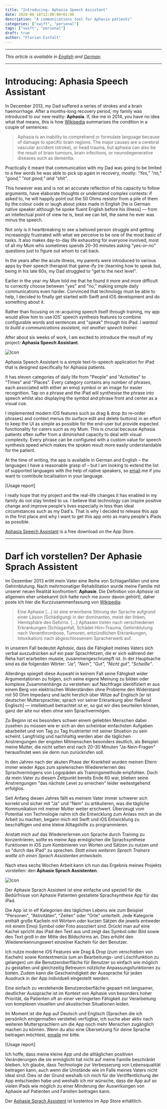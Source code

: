 ```yaml
---
title: "Introducing: Aphasia Speech Assistant"
date: 2020-06-16T12:00:00+01:00
description: "A communications tool for Aphasia patients"
categories: ["swift", "personal"]
tags: ["swift", "personal"]
draft: true
author: "Florian Einfalt"
---
```


___________

_This article is available in [English](#introducing-speech-assistant) and [German](#darf-ich-vorstellen-speech-assistant)._

___________

# Introducing: Aphasia Speech Assistant

In December 2013, my Dad suffered a series of strokes and a brain haemorrhage. After a months-long recovery period, my family was introduced to our new reality: **Aphasia**. If, like me in 2014, you have no idea what that means, this is how [Wikipedia](https://en.wikipedia.org/wiki/Aphasia) summarises the condition in a couple of sentences:

> Aphasia is an inability to comprehend or formulate language because of damage to specific brain regions. The major causes are a cerebral vascular accident (stroke), or head trauma, but aphasia can also be the result of brain tumours, brain infections, or neurodegenerative diseases such as dementia.

Practically it meant that communication with my Dad was going to be limited to a few words he was able to pick up again in recovery, mostly: _"Yes," "no," "good," "not good," and "shit"_.

This however was and is not an accurate reflection of his capacity to follow arguments, have elaborate thoughts or understand complex contexts: if asked to, he will happily point out the 50 Ohms resistor from a pile of them by the colour code or laugh about jokes made in English [he is German native speaker although he spoke fluent English before his illness] — from an intellectual point of view he is, best we can tell, the same he ever was minus the speech.

Not only is it heartbreaking to see a beloved person struggle and getting increasingly frustrated with what we perceive to be one of the most basic of tasks. It also makes day-to-day life exhausting for everyone involved, most of all my Mum who sometimes spends 20–30 minutes asking "yes-or-no" questions just to figure out whom to call back.

In the years after the acute illness, my parents were introduced to various apps by their speech therapist that game-ify (re-)learning how to speak but, being in his late 60s, my Dad struggled to "get to the next level".

Earlier in the year my Mum told me that he found it more and more difficult to correctly choose between "yes" and "no," making simple daily communications even harder. Convinced that technology must be able to help, I decided to finally get started with Swift and iOS development and do something about it.

Rather than focusing on re-acquiring speech itself through training, my app would allow him to use iOS' speech synthesis features to combine configurable words and sentences and "speak" through his iPad. *I wanted to build a communications assistant, not another speech trainer.*

After about six weeks of work, I am excited to introduce the result of my project: **Aphasia Speech Assistant**.

![Icon](/Icon-256@Rounded.png)

Aphasia Speech Assistant is a simple text-to-speech application for iPad that is designed specifically for Aphasia patients.

It has eleven categories of daily life from "People" and "Activities" to "Times" and "Places". Every category contains any number of phrases, each associated with either an emoji symbol or an image for easier recognition. Tap on a phrase and the iPad will synthesise the phrase into speech whilst also displaying the symbol and phrase front and center as a visual cue.

I implemented modern iOS features such as drag & drop (to re-order phrases) and context menus (to surface edit and delete buttons) in an effort to keep the UI as simple as possible for the end-user but provide expected functionality for carers such as my Mum. This is crucial because Aphasia patients often suffer from a diminished capacity to deal with visual complexity. Every phrase can be configured with a custom value for speech synthesis speed which makes the spoken result more easily understandable for the patient.

At the time of writing, the app is available in German and English – the languages I have a reasonable grasp of – but I am looking to extend the list of supported languages with the help of native speakers, so [email](mailto:info@florianeinfalt.de) me if you want to contribute localisation in your language.

[Usage report]

I really hope that my project and the real-life changes it has enabled in my family do not stay limited to us. I believe that technology can inspire positive change and improve people's lives especially in less than ideal circumstances such as my Dad's. That is why I decided to release this app in the first place and why I want to get this app onto as many people's iPads as possible.

[Aphasia Speech Assistant]() is a free download on the App Store.
___________
    
# Darf ich vorstellen? Der Aphasie Sprach Assistent

Im Dezember 2013 erlitt mein Vater eine Reihe von Schlaganfällen und eine Gehirnblutung. Nach mehrmonatiger Rehabilitation wurde meine Familie mit unserer neuen Realität konfrontiert: **Aphasie**. Die Definition von _Aphasie_ ist allgemein eher unbekannt (ich hatte noch nie zuvor davon gehört), daher poste ich hier die Kurzzusammenfassung von [Wikipedia](https://de.wikipedia.org/wiki/Aphasie):

> Eine Aphasie [...] ist eine erworbene Störung der Sprache aufgrund einer Läsion (Schädigung) in der dominanten, meist der linken, Hemisphäre des Gehirns. [...] Aphasien treten nach verschiedenen Erkrankungen (Schlaganfall, Schädel-Hirn-Trauma, Gehirnblutung nach Venenthrombose, Tumoren, entzündlichen Erkrankungen, Intoxikation) nach abgeschlossenem Spracherwerb auf.

In unserem Fall bedeutet _Aphasie_, dass die Fähigkeit meines Vaters sich verbal auszudrücken auf ein paar Sprachfetzen, die er sich während der Reha hart erarbeiten musste, zusammengeschrumpft ist. In der Hauptsache sind es die folgenden Wörter: _"Ja", "Nein", "Gut", "Nicht gut", "Scheiße"_.

Allerdings spiegelt diese Auswahl in keinem Fall seine Fähigkeit wider Argumentationen zu folgen, sich seine eigene Meinung zu bilden oder komplexe Zusammenhänge zu verstehen: auf Nachfrage identifiziert er aus einem Berg von elektrischen Widerständen ohne Probleme den Widerstand mit 50 Ohm Impedanz und lacht herzlich über Witze auf Englisch [er ist deutscher Muttersprachler, sprach vor seiner Erkrankung aber fließend Englisch] — intellektuell betrachtet ist er, so gut wir dies beurteilen können, ganz der alte nur eben ohne sein Sprachvermögen.

Zu Beginn ist es besonders schwer einem geliebten Menschen dabei zusehen zu müssen wie er sich an den scheinbar einfachsten Aufgaben abarbeitet und von Tag zu Tag frustrierter mit seiner Situation zu sein scheint. Langfristig und nachhaltig werden aber die täglichen Anstrengungen der engsten Mitmenschen besonders deutlich, als Beispiel: meine Mutter, die nicht selten erst nach 20-30 Minuten "Ja-Nein-Fragen" herausfindet wen sie denn nun zurückrufen soll.

In den Jahren nach der akuten Phase der Krankheit wurden meinen Eltern immer wieder Apps zum spielerischen Wiedererlernen des Sprachvermögens von Logopäden als Trainingsmethode empfohlen. Doch da mein Vater zu diesem Zeitpunkt bereits Ende 60 war, blieben seine Anstrengungen "das nächste Level zu erreichen" leider weitestgehend erfolglos.

Seit Anfang diesen Jahres fällt es meinem Vater immer schwerer sich korrekt und sicher mit "Ja" und "Nein" zu artikulieren, was die tägliche Kommunikation mit meiner Mutter weiter erschwert. Überzeugt vom Potential von Technologie nahm ich die Entwicklung zum Anlass mich an die Arbeit zu machen, begann mich mit Swift und iOS Entwicklung zu beschäftigen und eine kleine Alltagshilfe zu programmieren.

Anstatt mich auf das Wiedererlernen von Sprache durch Training zu konzentrieren, sollte es meine App ermöglichen die Sprachsynthese Funktionen in iOS zum Kombinieren von Worten und Sätzen zu nutzen und so "durch das iPad" zu sprechen. *Statt eines weiteren Sprach Trainers wollte ich einen Sprach Assistenten entwickeln.*

Nach etwa sechs Wochen Arbeit kann ich nun das Ergebnis meines Projekts vorstellen: den **Aphasie Sprach Assistenten**.

![Icon](/Icon-256@Rounded.png)

Der Aphasie Sprach Assistent ist eine einfache und speziell für die Bedürfnisse von Aphasie Patienten gestaltete Sprachsynthese App für das iPad.

Die App ist in elf Kategorien des täglichen Lebens wie zum Beispiel "Personen", "Aktivitäten", "Zeiten" oder "Orte" unterteilt. Jede Kategorie enthält große Kacheln mit Wörtern oder kurzen Sätzen die jeweils entweder mit einem Emoji Symbol oder Foto assoziiert sind. Drückt man auf eine Kachel spricht das iPad den Text aus und zeigt das Symbol oder Bild sowie den Text groß in der Mitte des Bildschirms an. Dies erhöht den Wiedererkennungswert einzelner Kacheln für den Benutzer.

Ich nutze moderne iOS Features wie Drag & Drop (zum verschieben von Kacheln) sowie Kontextmenüs (um an Bearbeitungs- und Löschfunktion zu gelangen) um die Benutzeroberfläche für Benutzer so einfach wie möglich zu gestalten und gleichzeitig Betreuern nützliche Anpassungsfunktionen zu bieten. Zudem kann die Geschwindigkeit der Aussprache für jeden Ausdruck in der App individuell eingestellt werden.

Eine einfach zu verstehende Benutzeroberfläche gepaart mit langsamer, deutlicher Aussprache ist im Kontext von Aphasie von besonders hoher Priorität, da Patienten oft an einer verringerten Fähigkeit zur Verarbeitung von komplexen visuellen und akustischen Situationen leiden. 

Im Moment ist die App auf Deutsch und Englisch (Sprachen die ich persönlich einigermaßen verstehe) verfügbar, ich suche aber aktiv nach weiteren Muttersprachlern um die App noch mehr Menschen zugänglich machen zu können. Wenn du also eine Übersetzung für deine Sprache beitragen möchtest, [emaile](mailto:info@florianeinfalt.de) mir bitte.

[Usage report]

Ich hoffe, dass meine kleine App und die alltäglichen positiven Veränderungen die sie ermöglicht hat nicht auf meine Familie beschränkt bleiben. Ich glaube, dass Technologie zur Verbesserung von Lebensqualität beitragen kann, auch wenn die Umstände wie im Falle meines Vaters nicht ideal sind. Dies ist der Grund weshalb ich mich für die Veröffentlichung der App entschieden habe und weshalb ich mir wünsche, dass die App auf so vielen iPads wie möglich zu einer Minderung der Auswirkungen von Aphasie auf Patienten und Familien beitragen kann.

Der [Aphasie Sprach Assistent]() ist kostenlos im App Store erhältlich.